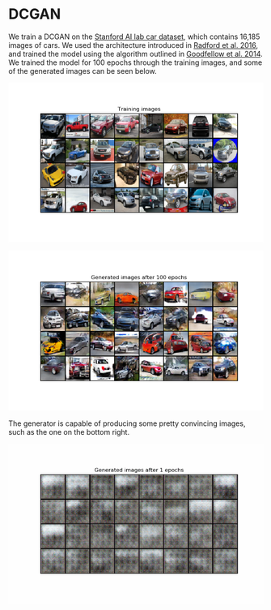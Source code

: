 # DCGAN

We train a DCGAN on the [Stanford AI lab car dataset](https://ai.stanford.edu/~jkrause/cars/car_dataset.html), which contains 16,185 images of cars. We used the architecture introduced in [Radford et al. 2016](https://arxiv.org/pdf/1511.06434.pdf), and trained the model using the algorithm outlined in [Goodfellow et al. 2014](https://papers.nips.cc/paper/5423-generative-adversarial-nets.pdf). We trained the model for 100 epochs through the training images, and some of the generated images can be seen below.

![](https://github.com/collinb9/Data-Science-projects/blob/master/DCGAN/training_images.png "Training images")

![](https://github.com/collinb9/Data-Science-projects/blob/master/DCGAN/generated_images/generated_images_99_epochs.png "Generated images after 100 epochs")

The generator is capable of producing some pretty convincing images, such as the one on the bottom right. 

![](https://github.com/collinb9/Data-Science-projects/blob/master/DCGAN/generated_images/generated_images.gif "Generated images")
